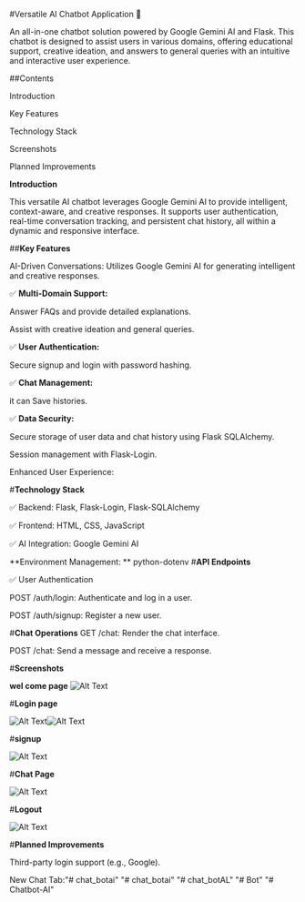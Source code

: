 #Versatile AI Chatbot Application 🚀

An all-in-one chatbot solution powered by Google Gemini AI and Flask. This chatbot is designed to assist users in various domains, offering educational support, creative ideation, and answers to general queries with an intuitive and interactive user experience.

##Contents

Introduction

Key Features

Technology Stack


Screenshots

Planned Improvements

**Introduction**

This versatile AI chatbot leverages Google Gemini AI to provide intelligent, context-aware, and creative responses. It supports user authentication, real-time conversation tracking, and persistent chat history, all within a dynamic and responsive interface.

##**Key Features**

AI-Driven Conversations: Utilizes Google Gemini AI for generating intelligent and creative responses.

✅ **Multi-Domain Support:**


Answer FAQs and provide detailed explanations.

Assist with creative ideation and general queries.

✅ **User Authentication:**

Secure signup and login with password hashing.



✅ **Chat Management:**

it can Save histories.


✅ **Data Security:**

Secure storage of user data and chat history using Flask SQLAlchemy.

Session management with Flask-Login.

Enhanced User Experience:


#**Technology Stack**

✅ Backend: Flask, Flask-Login, Flask-SQLAlchemy

✅ Frontend: HTML, CSS, JavaScript

✅ AI Integration: Google Gemini AI

**Environment Management: **
 python-dotenv
#**API Endpoints**

✅ User Authentication

POST /auth/login: Authenticate and log in a user.

POST /auth/signup: Register a new user.

#**Chat Operations**
GET /chat: Render the chat interface.

POST /chat: Send a message and receive a response.


#**Screenshots**

**wel come page**
![Alt Text](photos/1.PNG)

#**Login page**

![Alt Text](photos/2.PNG)![Alt Text](photos/3.PNG)

#**signup**

![Alt Text](photos/5.PNG)

#**Chat Page**

![Alt Text](photos/8.PNG)

#**Logout**

![Alt Text](photos/6.PNG)



#**Planned Improvements**

Third-party login support (e.g., Google).

New Chat Tab:"# chat_botai" 
"# chat_botai" 
"# chat_botAL" 
"# Bot" 
"# Chatbot-AI" 
